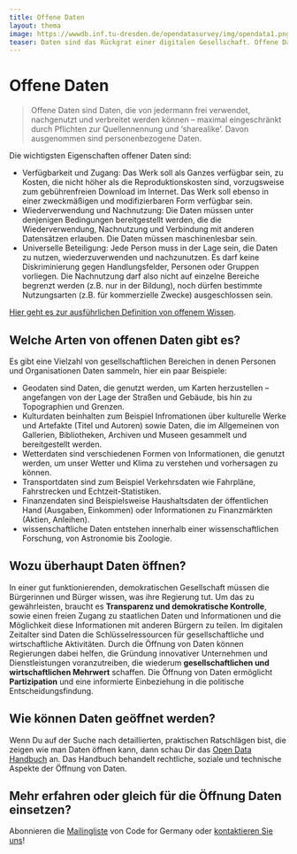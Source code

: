 ```yaml
---
title: Offene Daten
layout: thema
image: https://wwwdb.inf.tu-dresden.de/opendatasurvey/img/opendata1.png
teaser: Daten sind das Rückgrat einer digitalen Gesellschaft. Offene Daten können von jedermann frei verwendet, nachgenutzt und verbreitet werden können. Davon ausgenommen sind personenbezogene Daten.
---
```

# Offene Daten
> Offene Daten sind Daten, die von jedermann frei verwendet, nachgenutzt und verbreitet werden können – maximal eingeschränkt durch Pflichten zur Quellennennung und ‘sharealike’. Davon ausgenommen sind personenbezogene Daten.

Die wichtigsten Eigenschaften offener Daten sind: 
* Verfügbarkeit und Zugang: Das Werk soll als Ganzes verfügbar sein, zu Kosten, die nicht höher als die Reproduktionskosten sind, vorzugsweise zum gebührenfreien Download im Internet. Das Werk soll ebenso in einer zweckmäßigen und modifizierbaren Form verfügbar sein. 
* Wiederverwendung und Nachnutzung: Die Daten müssen unter denjenigen Bedingungen bereitgestellt werden, die die Wiederverwendung, Nachnutzung und Verbindung mit anderen Datensätzen erlauben. Die Daten müssen maschinenlesbar sein. 
* Universelle Beteiligung: Jede Person muss in der Lage sein, die Daten zu nutzen, wiederzuverwenden und nachzunutzen. Es darf keine Diskriminierung gegen Handlungsfelder, Personen oder Gruppen vorliegen. Die Nachnutzung darf also nicht auf einzelne Bereiche begrenzt werden (z.B. nur in der Bildung), noch dürfen bestimmte Nutzungsarten (z.B. für kommerzielle Zwecke) ausgeschlossen sein. 

[Hier geht es zur ausführlichen Definition von offenem Wissen](http://opendefinition.org/okd/deutsch/). 

## Welche Arten von offenen Daten gibt es?

Es gibt eine Vielzahl von gesellschaftlichen Bereichen in denen Personen und Organisationen Daten sammeln, hier ein paar Beispiele:
* Geodaten sind Daten, die genutzt werden, um Karten herzustellen – angefangen von der Lage der
Straßen und Gebäude, bis hin zu Topographien und Grenzen.
* Kulturdaten beinhalten zum Beispiel Infromationen über kulturelle Werke und Artefakte (Titel und Autoren) sowie Daten, die im Allgemeinen von Gallerien, Bibliotheken, Archiven und Museen gesammelt und bereitgestellt werden.
* Wetterdaten sind verschiedenen Formen von Informationen, die genutzt werden, um unser Wetter und Klima zu verstehen und vorhersagen zu können.
* Transportdaten sind zum Beispiel Verkehrsdaten wie Fahrpläne, Fahrstrecken und Echtzeit-Statistiken.
* Finanzendaten sind Beispielsweise Haushaltsdaten der öffentlichen Hand (Ausgaben, Einkommen) oder Informationen zu Finanzmärkten (Aktien, Anleihen).
* wissenschaftliche Daten entstehen innerhalb einer wissenschaftlichen Forschung, von Astronomie bis Zoologie.

## Wozu überhaupt Daten öffnen?

In einer gut funktionierenden, demokratischen Gesellschaft müssen die Bürgerinnen und Bürger wissen, was ihre Regierung tut. Um das zu gewährleisten, braucht es **Transparenz und demokratische Kontrolle**, sowie einen freien Zugang zu staatlichen Daten und Informationen und die Möglichkeit diese Informationen mit anderen Bürgern zu teilen. Im digitalen Zeitalter sind Daten die Schlüsselressourcen für gesellschaftliche und wirtschaftliche Aktivitäten. Durch die Öffnung von Daten können Regierungen dabei helfen, die Gründung innovativer Unternehmen und Dienstleistungen voranzutreiben, die wiederum **gesellschaftlichen und wirtschaftlichen Mehrwert** schaffen. Die Öffnung von Daten ermöglicht **Partizipation** und eine informierte Einbeziehung in die politische Entscheidungsfindung.

## Wie können Daten geöffnet werden?

Wenn Du auf der Suche nach detaillierten, praktischen Ratschlägen bist, die zeigen wie man Daten öffnen kann, dann schau Dir das [Open Data Handbuch](http://opendatahandbook.org/de/how-to-open-up-data/index.html) an. Das Handbuch behandelt rechtliche, soziale und technische Aspekte der Öffnung von Daten.

## Mehr erfahren oder gleich für die Öffnung Daten einsetzen?

Abonnieren die [Mailingliste](https://lists.okfn.org/mailman/listinfo/Codeforde) von Code for Germany oder [kontaktieren Sie uns](info@okfn.de)!
